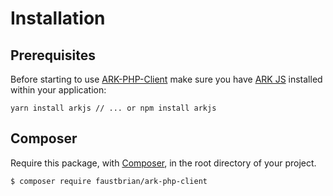 # Installation

## Prerequisites

Before starting to use [ARK-PHP-Client](https://github.com/faustbrian/Ark-PHP-Client) make sure you have [ARK JS](https://github.com/ArkEcosystem/ark-js) installed within your application:

```
yarn install arkjs // ... or npm install arkjs
```

## Composer

Require this package, with [Composer](https://getcomposer.org/), in the root directory of your project.

``` bash
$ composer require faustbrian/ark-php-client
```
